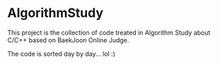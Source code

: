 # AlgorithmStudy

This project is the collection of code treated in Algorithm Study about C/C++ based on BaekJoon Online Judge.

The code is sorted day by day... lol :)

